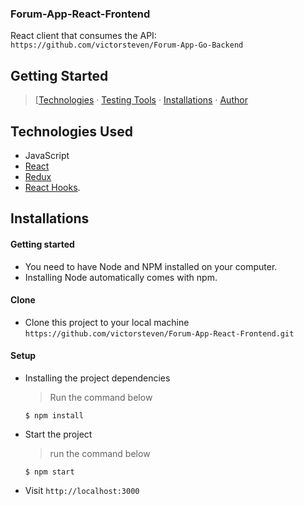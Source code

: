 
### Forum-App-React-Frontend 


React client that consumes the API: `https://github.com/victorsteven/Forum-App-Go-Backend`

## Getting Started

> [[Technologies](#technologies-used) &middot; [Testing Tools](#testing-tools) &middot; [Installations](#installations)  &middot; [Author](#author)


## Technologies Used

- JavaScript
- [React](https://reactjs.org)
- [Redux](https://redux.js.org)
- [React Hooks](https://reactjs.org/docs/hooks-intro.html).


## Installations

#### Getting started

- You need to have Node and NPM installed on your computer.
- Installing Node automatically comes with npm.

#### Clone

- Clone this project to your local machine `https://github.com/victorsteven/Forum-App-React-Frontend.git`

#### Setup

- Installing the project dependencies
  > Run the command below
  ```shell
  $ npm install
  ```
- Start the project
  > run the command below
  ```shell
  $ npm start
  ```
- Visit `http://localhost:3000` 